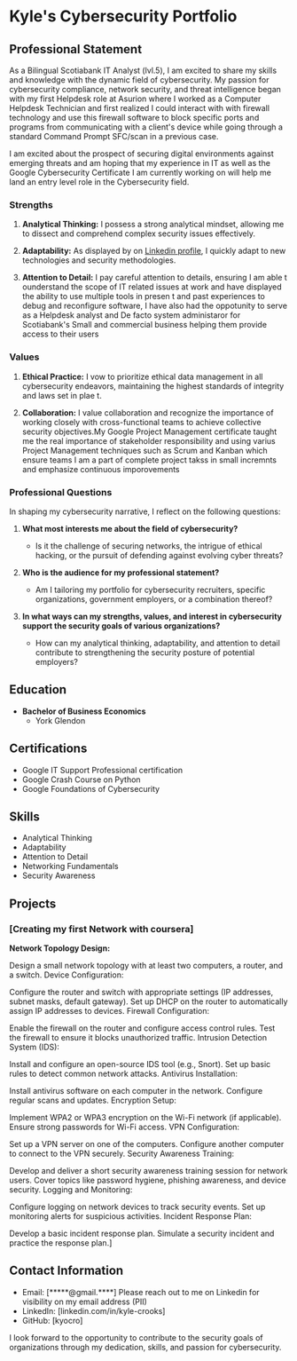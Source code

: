 # Kyle's Cybersecurity Portfolio

## Professional Statement

As a Bilingual Scotiabank IT Analyst (lvl.5), I am excited to share my skills and knowledge with the dynamic field of cybersecurity. My passion for cybersecurity compliance, network security, and threat intelligence began with my first Helpdesk role at Asurion where I worked as a Computer Helpdesk Technician and first realized I could interact with with firewall technology and use this firewall software to block specific ports and programs from communicating with a client's device while going through a standard Command Prompt SFC/scan in a previous case.

 I am excited about the prospect of securing digital environments against emerging threats and am hoping that my experience in IT as well as the Google Cybersecurity Certificate I am currently working on will help me land an entry level role in the Cybersecurity field.

### Strengths

1. **Analytical Thinking:** I possess a strong analytical mindset, allowing me to dissect and comprehend complex security issues effectively.
   
2. **Adaptability:** As displayed by on [Linkedin profile](linkedin.com/in/kyle-crooks), I quickly adapt to new technologies and security methodologies.

3. **Attention to Detail:** I pay careful attention to details, ensuring I am able t ounderstand the scope of IT related issues at work and have displayed the ability to use multiple tools in presen t and past experiences to debug and reconfigure software, I have also had the oppotunity to serve as a Helpdesk analyst and De facto system administaror for Scotiabank's Small and commercial business helping them provide access to their users  

### Values

1. **Ethical Practice:** I vow to prioritize ethical data management in all cybersecurity endeavors, maintaining the highest standards of integrity and laws set in plae t.

2. **Collaboration:** I value collaboration and recognize the importance of working closely with cross-functional teams to achieve collective security objectives.My Google Project Management certificate taught me the real importance
of stakeholder responsibility and using varius Project Management techniques such as Scrum and Kanban which ensure teams I am a part of complete project takss in small incremnts and emphasize continuous imporovements 

### Professional Questions

In shaping my cybersecurity narrative, I reflect on the following questions:

1. **What most interests me about the field of cybersecurity?**
   - Is it the challenge of securing networks, the intrigue of ethical hacking, or the pursuit of defending against evolving cyber threats?

2. **Who is the audience for my professional statement?**
   - Am I tailoring my portfolio for cybersecurity recruiters, specific organizations, government employers, or a combination thereof?

3. **In what ways can my strengths, values, and interest in cybersecurity support the security goals of various organizations?**
   - How can my analytical thinking, adaptability, and attention to detail contribute to strengthening the security posture of potential employers?

## Education

- **Bachelor of Business Economics**
  - York Glendon

## Certifications

- Google IT Support Professional certification
- Google Crash Course on Python
- Google Foundations of Cybersecurity

## Skills

- Analytical Thinking
- Adaptability
- Attention to Detail
- Networking Fundamentals
- Security Awareness

## Projects

### [Creating my first Network with coursera] 

**Network Topology Design:**

Design a small network topology with at least two computers, a router, and a switch.
Device Configuration:

Configure the router and switch with appropriate settings (IP addresses, subnet masks, default gateway).
Set up DHCP on the router to automatically assign IP addresses to devices.
Firewall Configuration:

Enable the firewall on the router and configure access control rules.
Test the firewall to ensure it blocks unauthorized traffic.
Intrusion Detection System (IDS):

Install and configure an open-source IDS tool (e.g., Snort).
Set up basic rules to detect common network attacks.
Antivirus Installation:

Install antivirus software on each computer in the network.
Configure regular scans and updates.
Encryption Setup:

Implement WPA2 or WPA3 encryption on the Wi-Fi network (if applicable).
Ensure strong passwords for Wi-Fi access.
VPN Configuration:

Set up a VPN server on one of the computers.
Configure another computer to connect to the VPN securely.
Security Awareness Training:

Develop and deliver a short security awareness training session for network users.
Cover topics like password hygiene, phishing awareness, and device security.
Logging and Monitoring:

Configure logging on network devices to track security events.
Set up monitoring alerts for suspicious activities.
Incident Response Plan:

Develop a basic incident response plan.
Simulate a security incident and practice the response plan.]






## Contact Information

- Email: [*****@gmail.****] Please reach out to me on Linkedin for visibility on my email address (PII)
- LinkedIn: [linkedin.com/in/kyle-crooks]
- GitHub: [kyocro]

I look forward to the opportunity to contribute to the security goals of organizations through my dedication, skills, and passion for cybersecurity.
